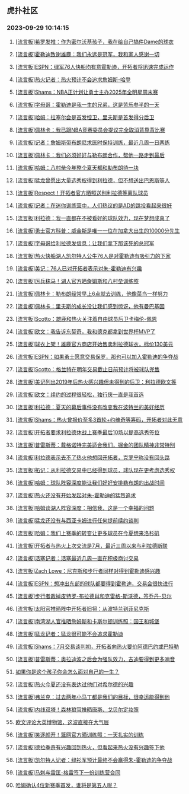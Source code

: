## 虎扑社区 
### 2023-09-29 10:14:15

1. [[流言板]希罗发推：作为密尔沃基孩子，我在给自己搞件Dame的球衣](https://bbs.hupu.com/62267115.html)

2. [[流言板]霍勒迪致谢雄鹿：我们永远是冠军，我和家人感谢一切](https://bbs.hupu.com/62266830.html)

3. [[流言板]ESPN：绿军76人快船均有意霍勒迪，开拓者将迅速完成运作](https://bbs.hupu.com/62266341.html)

4. [[流言板]热火记者：热火预计不会追求詹姆斯-哈登](https://bbs.hupu.com/62267845.html)

5. [[流言板]Shams：NBA正计划让勇士主办2025年全明星周末赛](https://bbs.hupu.com/62266277.html)

6. [[流言板]字母哥：霍勒迪是我一生的兄弟，这是苦乐参半的一天](https://bbs.hupu.com/62267365.html)

7. [[流言板]哈姆：拉塞尔会是首发控卫，里夫斯是首发得分后卫](https://bbs.hupu.com/62267533.html)

8. [[流言板]佩林卡：我已跟NBA竞赛委员会提议完全取消背靠背比赛](https://bbs.hupu.com/62267253.html)

9. [[流言板]记者：詹姆斯带布朗尼求医时保持训练，最近几周一日两练](https://bbs.hupu.com/62266411.html)

10. [[流言板]佩林卡：我们必须好好与勒布朗合作，帮他一路走到最后](https://bbs.hupu.com/62267131.html)

11. [[流言板]哈姆：八村垒今年整个夏天都和勒布朗待一块](https://bbs.hupu.com/62267360.html)

12. [[流言板]猛龙曾愿出大量选秀权得到利拉德，但不想送出巴恩斯等人](https://bbs.hupu.com/62267540.html)

13. [[流言板]Respect！开拓者官方晒照送别利拉德等离队球员](https://bbs.hupu.com/62266935.html)

14. [[流言板]记者：在迷你训练营中，人们热议的是AD的跳投看起来很好](https://bbs.hupu.com/62266425.html)

15. [[流言板]利拉德：我一直都在不被看好的球队效力，现在梦想成真了](https://bbs.hupu.com/62267321.html)

16. [[流言板]勇士官方科普：威金斯是唯一一位在加拿大出生的10000分先生](https://bbs.hupu.com/62266984.html)

17. [[流言板]字母哥给利拉德发信息：让我们拿下那该死的总冠军](https://bbs.hupu.com/62267762.html)

18. [[流言板]热火快船湖人凯尔特人公牛76人是对霍勒迪有吸引力的下家](https://bbs.hupu.com/62267752.html)

19. [[流言板]美记：76人已对开拓者表示对朱-霍勒迪有兴趣](https://bbs.hupu.com/62265538.html)

20. [[流言板]厉兵秣马！湖人官方晒詹姆斯和八村垒训练照](https://bbs.hupu.com/62266861.html)

21. [[流言板]佩林卡：勒布朗经常早上6点就去训练，他像菜鸟一样努力](https://bbs.hupu.com/62267505.html)

22. [[流言板]佩林卡：里夫斯的成长没让我们感到惊讶，他有曼巴基因](https://bbs.hupu.com/62266981.html)

23. [[流言板]Scotto：雄鹿和热火关注着自由球员后卫卡梅伦-佩恩](https://bbs.hupu.com/62265364.html)

24. [[流言板]欧文：我告诉东契奇，我和德克都拿到世界杯MVP了](https://bbs.hupu.com/62266914.html)

25. [[流言板]球衣上架！雄鹿官方商店开始售卖利拉德球衣，标价130美元](https://bbs.hupu.com/62265361.html)

26. [[流言板]ESPN：如果勇士愿意交易保罗，那也可以加入霍勒迪的争夺战](https://bbs.hupu.com/62264970.html)

27. [[流言板]Scotto：格兰特在明年交易截止日前预计将被球队兜售](https://bbs.hupu.com/62264982.html)

28. [[流言板]美记列出2019年后热火感兴趣但未得到的后卫：利拉德欧文等](https://bbs.hupu.com/62265442.html)

29. [[流言板]欧文：续约的过程很轻松，独行侠一直是我首选](https://bbs.hupu.com/62266868.html)

30. [[流言板]利拉德：夏天的幕后事件没有改变我在波特兰的美好经历](https://bbs.hupu.com/62267476.html)

31. [[流言板]Shams：热火曾报价至多3首轮+约维奇等筹码，开拓者对此无意](https://bbs.hupu.com/62264475.html)

32. [[流言板]开拓者要求利拉德休战上赛季最后10场以提高选秀签位](https://bbs.hupu.com/62267892.html)

33. [[流言板]普雷斯蒂：戴格诺特完美适合我们，掘金的团队精神非常特别](https://bbs.hupu.com/62267179.html)

34. [[流言板]利拉德表示去不了热火他想回开拓者，克罗宁称没有回头路](https://bbs.hupu.com/62267998.html)

35. [[流言板]拓记：从利拉德交易中已经得到球员，球队现在更考虑选秀权](https://bbs.hupu.com/62265472.html)

36. [[流言板]哈姆：球队阵容深度能让我们好好安排勒布朗的出战时间](https://bbs.hupu.com/62267075.html)

37. [[流言板]热火还没有开始发起对朱-霍勒迪的猛烈追求](https://bbs.hupu.com/62267781.html)

38. [[流言板]哈姆谈湖人阵容深度：相信我，这是一个幸福的问题](https://bbs.hupu.com/62267631.html)

39. [[流言板]猛龙还没有与西亚卡姆进行任何提前续约谈判](https://bbs.hupu.com/62267588.html)

40. [[流言板]哈姆：我们上赛季的转变让更多球员在今夏想来洛杉矶](https://bbs.hupu.com/62267223.html)

41. [[流言板]开拓者与热火上次交流是7月，最近三周以来与利拉德断联](https://bbs.hupu.com/62267794.html)

42. [[流言板]活塞记者：活塞最近几周一直在积极商讨交易](https://bbs.hupu.com/62267447.html)

43. [[流言板]Zach Lowe：尼克斯和步行者同样对得到霍勒迪感兴趣](https://bbs.hupu.com/62265409.html)

44. [[流言板]ESPN：想冲出东部的球队都要得到霍勒迪，交易会很快进行](https://bbs.hupu.com/62264674.html)

45. [[流言板]步行者裁掉皮特罗-布拉德肖和克雷格-斯沃德，签乔丹-贝尔](https://bbs.hupu.com/62267398.html)

46. [[流言板]太阳官推晒阵中开拓者旧将：从波特兰到菲尼克斯](https://bbs.hupu.com/62267026.html)

47. [[流言板]南湾湖人官推晒詹姆斯和卡斯尔顿训练照：国王和城堡](https://bbs.hupu.com/62267523.html)

48. [[流言板]猛龙记者：猛龙很可能不会追求霍勒迪](https://bbs.hupu.com/62267568.html)

49. [[流言板]Shams：7月交易谈判初，开拓者向热火要价阿德巴约或巴特勒](https://bbs.hupu.com/62264348.html)

50. [[流言板]普雷斯蒂：奥拉迪波之后会为强队效力，吉迪要得到更多哨音](https://bbs.hupu.com/62267067.html)

51. [如果你是这个孩子你会怎么面对自己的一生？](https://bbs.hupu.com/62266852.html)

52. [[流言板]热火今夏还没有表达过他们对希尔德的兴趣](https://bbs.hupu.com/62267816.html)

53. [[流言板]弗兰克：过去两年小马丁都是我们的目标，很幸运能得到他](https://bbs.hupu.com/62267233.html)

54. [[流言板]内线双塔！森林狼官推晒唐斯、戈贝尔定妆照](https://bbs.hupu.com/62267167.html)

55. [欧文评论大英博物馆，这波直接在大气层](https://bbs.hupu.com/62267549.html)

56. [[流言板]笑逐颜开！篮网官方晒训练照：一天扎实的训练](https://bbs.hupu.com/62266903.html)

57. [[流言板]德拉季奇有兴趣回到热火，但看起来热火没有兴趣签下他](https://bbs.hupu.com/62267886.html)

58. [[流言板]凯尔特人记者：绿衫军预计最终不会赢得朱-霍勒迪的争夺战](https://bbs.hupu.com/62267978.html)

59. [[流言板]马刺与雷匡-格雷签下一份训练营合同](https://bbs.hupu.com/62267660.html)

60. [哈姆确认4位新赛季首发，谁将是第五人呢？](https://bbs.hupu.com/62266930.html)

